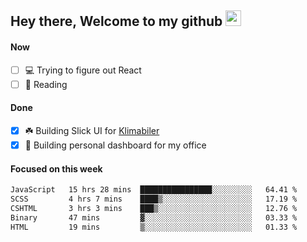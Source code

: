 ## Hey there, Welcome to my github <img src="https://media.giphy.com/media/hvRJCLFzcasrR4ia7z/giphy.gif" width="25px">

#### Now
- [ ] 💻 Trying to figure out React
- [ ] 📕 Reading

#### Done
- [x] ☘️ Building Slick UI for [Klimabiler](https://klimabiler.dk)
- [x] 🚀 Building personal dashboard for my office
 
 #### Focused on this week
<!--START_SECTION:waka-->

```txt
JavaScript   15 hrs 28 mins  ████████████████░░░░░░░░░   64.41 %
SCSS         4 hrs 7 mins    ████▒░░░░░░░░░░░░░░░░░░░░   17.19 %
CSHTML       3 hrs 3 mins    ███▒░░░░░░░░░░░░░░░░░░░░░   12.76 %
Binary       47 mins         ▓░░░░░░░░░░░░░░░░░░░░░░░░   03.33 %
HTML         19 mins         ▒░░░░░░░░░░░░░░░░░░░░░░░░   01.33 %
```

<!--END_SECTION:waka-->

